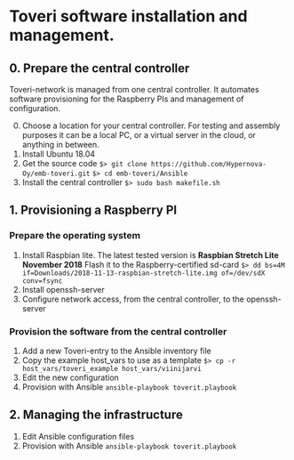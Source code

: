 # Toveri software installation and management.

## 0. Prepare the central controller

Toveri-network is managed from one central controller. It automates software provisioning for the Raspberry PIs and management of configuration.

0. Choose a location for your central controller. For testing and assembly purposes it can be a local PC, or a virtual server in the cloud, or anything in between.
1. Install Ubuntu 18.04
2. Get the source code
`$> git clone https://github.com/Hypernova-Oy/emb-toveri.git`
`$> cd emb-toveri/Ansible`
3. Install the central controller
`$> sudo bash makefile.sh`

## 1. Provisioning a Raspberry PI

### Prepare the operating system

1. Install Raspbian lite.
The latest tested version is **Raspbian Stretch Lite November 2018**
Flash it to the Raspberry-certified sd-card
`$> dd bs=4M if=Downloads/2018-11-13-raspbian-stretch-lite.img of=/dev/sdX conv=fsync`
3. Install openssh-server
4. Configure network access, from the central controller, to the openssh-server

### Provision the software from the central controller

1. Add a new Toveri-entry to the Ansible inventory file
2. Copy the example host_vars to use as a template
`$> cp -r host_vars/toveri_example host_vars/viinijarvi`
3. Edit the new configuration
4. Provision with Ansible
`ansible-playbook toverit.playbook`

## 2. Managing the infrastructure

1. Edit Ansible configuration files
2. Provision with Ansible
`ansible-playbook toverit.playbook`

